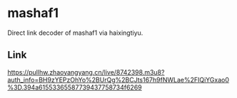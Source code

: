 # mashaf1
Direct link decoder of mashaf1 via haixingtiyu.
## Link
https://pullhw.zhaoyangyang.cn/live/8742398.m3u8?auth_info=BH9zYEPzOhYo%2BUrQg%2BCJts167h9fNWLae%2FIQiYGxao0%3D.394a61553365587739437758734f6269
